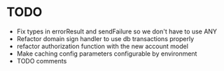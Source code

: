# TODO

- Fix types in errorResult and sendFailure so we don't have to use ANY
- Refactor domain sign handler to use db transactions properly
- refactor authorization function with the new account model
- Make caching config parameters configurable by environment
- TODO comments